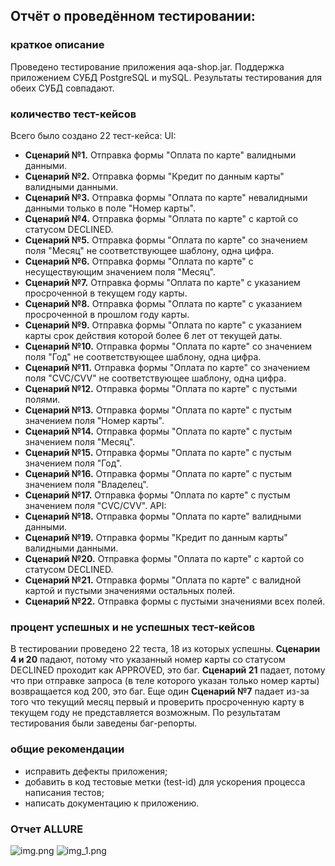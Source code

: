 ## Отчёт о проведённом тестировании:

### краткое описание
Проведено тестирование приложения aqa-shop.jar. Поддержка приложением СУБД PostgreSQL и mySQL.
Результаты тестирования для обеих СУБД совпадают.

### количество тест-кейсов
Всего было создано 22 тест-кейса:
UI:
- **Сценарий №1.** Отправка формы "Оплата по карте" валидными данными. 
- **Сценарий №2.** Отправка формы "Кредит по данным карты" валидными данными.
- **Сценарий №3.** Отправка формы "Оплата по карте" невалидными данными только в поле "Номер карты".
- **Сценарий №4.** Отправка формы "Оплата по карте" с картой со статусом DECLINED.
- **Сценарий №5.** Отправка формы "Оплата по карте" со значением поля "Месяц" не соответствующее шаблону, одна цифра.
- **Сценарий №6.** Отправка формы "Оплата по карте" с несуществующим значением поля "Месяц".
- **Сценарий №7.** Отправка формы "Оплата по карте" с указанием просроченной в текущем году карты.
- **Сценарий №8.** Отправка формы "Оплата по карте" с указанием просроченной в прошлом году карты.
- **Сценарий №9.** Отправка формы "Оплата по карте" с указанием карты срок действия которой более 6 лет от текущей даты.
- **Сценарий №10.** Отправка формы "Оплата по карте" со значением поля "Год" не соответствующее шаблону, одна цифра.
- **Сценарий №11.** Отправка формы "Оплата по карте" со значением поля "CVC/CVV" не соответствующее шаблону, одна цифра.
- **Сценарий №12.** Отправка формы "Оплата по карте" с пустыми полями.
- **Сценарий №13.** Отправка формы "Оплата по карте" с пустым значением поля "Номер карты".
- **Сценарий №14.** Отправка формы "Оплата по карте" с пустым значением поля "Месяц".
- **Сценарий №15.** Отправка формы "Оплата по карте" с пустым значением поля "Год".
- **Сценарий №16.** Отправка формы "Оплата по карте" с пустым значением поля "Владелец".
- **Сценарий №17.** Отправка формы "Оплата по карте" с пустым значением поля "CVC/CVV".
API:
- **Сценарий №18.** Отправка формы "Оплата по карте" валидными данными.
- **Сценарий №19.** Отправка формы "Кредит по данным карты" валидными данными.
- **Сценарий №20.** Отправка формы "Оплата по карте" с картой со статусом DECLINED.
- **Сценарий №21.** Отправка формы "Оплата по карте" с валидной картой и пустыми значениями остальных полей.
- **Сценарий №22.** Отправка формы с пустыми значениями всех полей.

### процент успешных и не успешных тест-кейсов
В тестировании проведено 22 теста, 18 из которых успешны.
**Сценарии 4 и 20** падают, потому что указанный номер карты со статусом DECLINED проходит как APPROVED, это баг.
**Сценарий 21** падает, потому что при отправке запроса (в теле которого указан только номер карты) возвращается код 200, это баг. 
Еще один **Сценарий №7** падает из-за того что текущий месяц первый и проверить просроченную карту в текущем году не представляется возможным. 
По результатам тестирования были заведены баг-репорты.

### общие рекомендации
- исправить дефекты приложения;
- добавить в код тестовые метки (test-id) для ускорения процесса написания тестов;
- написать документацию к приложению.

### Отчет ALLURE
![img.png](build%2Fallure%2Fcommandline%2Fimg.png)
![img_1.png](build%2Fallure%2Fcommandline%2Fimg_1.png)